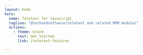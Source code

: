 ```yaml
---
layout: home
hero:
  name: Teletext for Javascript
  tagline: "@techandsoftware/teletext and related NPM modules"
  actions:
    - theme: brand
      text: Get Started
      link: /teletext-features

---
```

